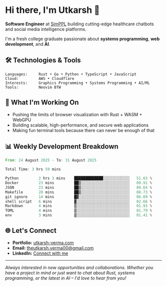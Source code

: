 # Hi there, I'm Utkarsh 👋

**Software Engineer** at [SimPPL](https://simppl.org) building cutting-edge healthcare chatbots and social media intelligence platforms.

I'm a fresh college graduate passionate about **systems programming**, **web development**, and **AI**.

## 🛠️ Technologies & Tools

```
Languages:     Rust • Go • Python • TypeScript • JavaScript
Cloud:         AWS • Cloudflare
Interests:     Graphics Programming • Systems Programming • AI/ML
Tools:         Neovim BTW
```

## 🚀 What I'm Working On

- Pushing the limits of browser visualization with Rust + WASM + WebGPU
- Building scalable, high-performance, and secure web applications
- Making fun terminal tools because there can never be enough of that

## 📊 Weekly Development Breakdown

<!--START_SECTION:waka-->

```rust
From: 24 August 2025 - To: 31 August 2025

Total Time: 3 hrs 59 mins

Python         2 hrs 3 mins    █████████████░░░░░░░░░░░░   51.63 %
Docker         23 mins         ██▒░░░░░░░░░░░░░░░░░░░░░░   09.91 %
JSON           23 mins         ██▒░░░░░░░░░░░░░░░░░░░░░░   09.64 %
Makefile       20 mins         ██▒░░░░░░░░░░░░░░░░░░░░░░   08.73 %
git ignore     14 mins         █▓░░░░░░░░░░░░░░░░░░░░░░░   06.09 %
shell script   6 mins          ▓░░░░░░░░░░░░░░░░░░░░░░░░   02.66 %
Markdown       4 mins          ▒░░░░░░░░░░░░░░░░░░░░░░░░   01.93 %
TOML           4 mins          ▒░░░░░░░░░░░░░░░░░░░░░░░░   01.79 %
env            3 mins          ▒░░░░░░░░░░░░░░░░░░░░░░░░   01.41 %
```

<!--END_SECTION:waka-->

## 🌐 Let's Connect

- **Portfolio:** [utkarsh-verma.com](https://utkarsh-verma.com)
- **Email:** theutkarsh.verma00@gmail.com
- **LinkedIn:** [Connect with me](https://linkedin.com/in/utkarsh-verm4)

---

*Always interested in new opportunities and collaborations. Whether you have a project in mind or just want to chat about Rust, systems programming, or the latest in AI – I'd love to hear from you!*
